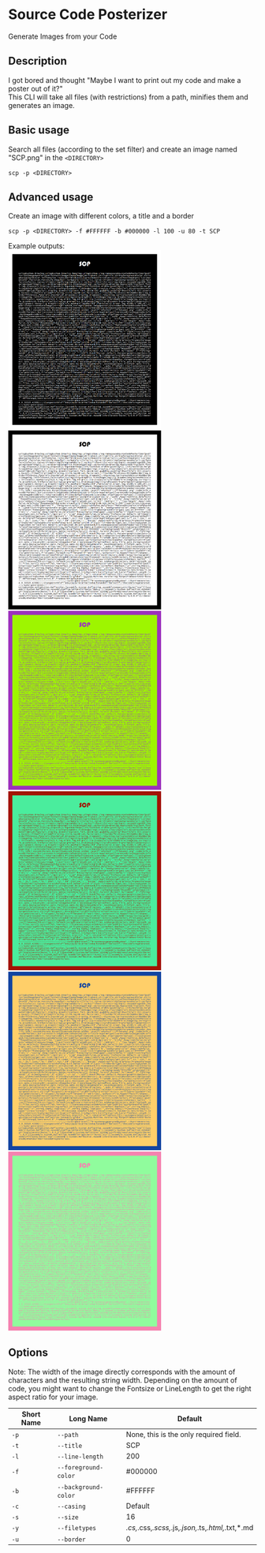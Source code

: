 # Source Code Posterizer
Generate Images from your Code

## Description
I got bored and thought "Maybe I want to print out my code and make a poster out of it?"  
This CLI will take all files (with restrictions) from a path, minifies them and generates an image.

## Basic usage
Search all files (according to the set filter) and create an image named "SCP.png" in the `<DIRECTORY>`
```
scp -p <DIRECTORY>
```
## Advanced usage
Create an image with different colors, a title and a border
```
scp -p <DIRECTORY> -f #FFFFFF -b #000000 -l 100 -u 80 -t SCP
```
Example outputs:  
<img src = "Demoimages/SCP_4.png" width = "310">
<img src = "Demoimages/SCP_5.png" width = "310">
<img src = "Demoimages/SCP_0.png" width = "310">
<img src = "Demoimages/SCP_1.png" width = "310">
<img src = "Demoimages/SCP_2.png" width = "310">
<img src = "Demoimages/SCP_3.png" width = "310">

## Options
Note: The width of the image directly corresponds with the amount of characters and the resulting string width.
Depending on the amount of code, you might want to change the Fontsize or LineLength to get the right aspect ratio for your image.

Short Name | Long Name | Default
--- | --- | ---
`-p` | `--path` | None, this is the only required field.
`-t` | `--title` | SCP
`-l` | `--line-length` | 200
`-f` | `--foreground-color` | #000000
`-b` | `--background-color` | #FFFFFF
`-c` | `--casing` | Default
`-s` | `--size` | 16
`-y` | `--filetypes` | *.cs,*.css,*.scss,*.js,*.json,*.ts,*.html,*.txt,*.md
`-u` | `--border` | 0
